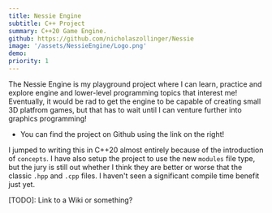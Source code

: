 ```yaml
---
title: Nessie Engine
subtitle: C++ Project
summary: C++20 Game Engine.
github: https://github.com/nicholaszollinger/Nessie
image: '/assets/NessieEngine/Logo.png'
demo: 
priority: 1
---
```


The Nessie Engine is my playground project where I can learn, practice and explore engine and lower-level programming topics that interest me! Eventually, it would be rad to get the engine to be capable of creating small 3D platfrom games, but that has to wait until I can venture further into graphics programming!

- You can find the project on Github using the link on the right!

I jumped to writing this in C++20 almost entirely because of the introduction of `concepts`. I have also setup the project to use the new `modules` file type, but the jury is still out whether I think they are better or worse that the classic `.hpp` and `.cpp` files. I haven't seen a significant compile time benefit just yet.

[TODO]: Link to a Wiki or something? 